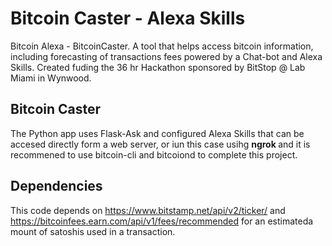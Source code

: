 # Bitcoin Caster - Alexa Skills
Bitcoin Alexa - BitcoinCaster. A tool that helps access bitcoin information, including forecasting of transactions fees powered by a Chat-bot and Alexa Skills.  Created fuding the 36 hr Hackathon sponsored by BitStop @ Lab Miami in Wynwood. 

## Bitcoin Caster
The Python app uses Flask-Ask and configured Alexa Skills that can be accesed directly form a web server, or iun this case usihg <b>ngrok </b> and it is recommened to use bitcoin-cli and bitcoiond to complete this project. 

## Dependencies
This code depends on https://www.bitstamp.net/api/v2/ticker/ and https://bitcoinfees.earn.com/api/v1/fees/recommended for an estimateda mount of satoshis used in a transaction.  
